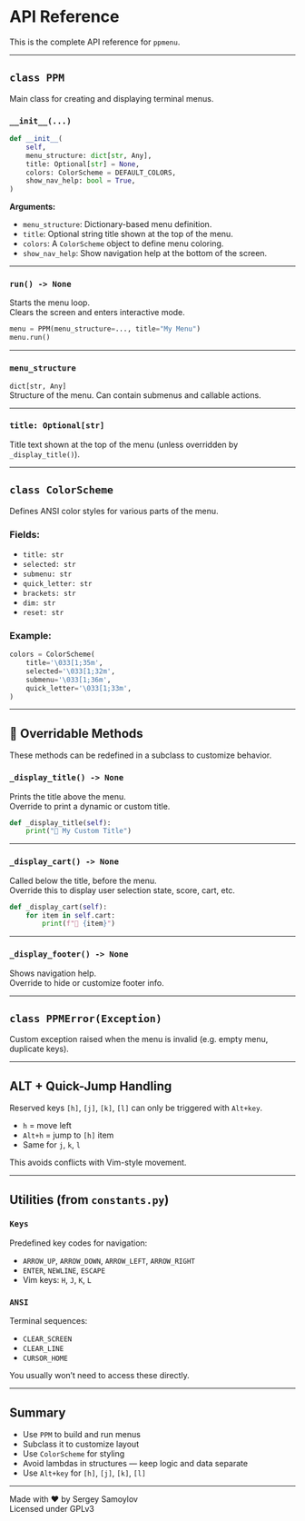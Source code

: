 # API Reference

This is the complete API reference for `ppmenu`.

---

## `class PPM`

Main class for creating and displaying terminal menus.

### `__init__(...)`

```python
def __init__(
    self,
    menu_structure: dict[str, Any],
    title: Optional[str] = None,
    colors: ColorScheme = DEFAULT_COLORS,
    show_nav_help: bool = True,
)
```

**Arguments:**

- `menu_structure`: Dictionary-based menu definition.
- `title`: Optional string title shown at the top of the menu.
- `colors`: A `ColorScheme` object to define menu coloring.
- `show_nav_help`: Show navigation help at the bottom of the screen.

---

### `run() -> None`

Starts the menu loop.  
Clears the screen and enters interactive mode.

```python
menu = PPM(menu_structure=..., title="My Menu")
menu.run()
```

---

### `menu_structure`

`dict[str, Any]`  
Structure of the menu. Can contain submenus and callable actions.

---

### `title: Optional[str]`

Title text shown at the top of the menu (unless overridden by `_display_title()`).

---

## `class ColorScheme`

Defines ANSI color styles for various parts of the menu.

### Fields:

- `title: str`
- `selected: str`
- `submenu: str`
- `quick_letter: str`
- `brackets: str`
- `dim: str`
- `reset: str`

### Example:

```python
colors = ColorScheme(
    title='\033[1;35m',
    selected='\033[1;32m',
    submenu='\033[1;36m',
    quick_letter='\033[1;33m',
)
```

---

## 🧩 Overridable Methods

These methods can be redefined in a subclass to customize behavior.

### `_display_title() -> None`

Prints the title above the menu.  
Override to print a dynamic or custom title.

```python
def _display_title(self):
    print("🌟 My Custom Title")
```

---

### `_display_cart() -> None`

Called below the title, before the menu.  
Override this to display user selection state, score, cart, etc.

```python
def _display_cart(self):
    for item in self.cart:
        print(f"🛒 {item}")
```

---

### `_display_footer() -> None`

Shows navigation help.  
Override to hide or customize footer info.

---

## `class PPMError(Exception)`

Custom exception raised when the menu is invalid (e.g. empty menu, duplicate keys).

---

## ALT + Quick-Jump Handling

Reserved keys `[h]`, `[j]`, `[k]`, `[l]` can only be triggered with `Alt+key`.

- `h` = move left
- `Alt+h` = jump to `[h]` item
- Same for `j`, `k`, `l`

This avoids conflicts with Vim-style movement.

---

## Utilities (from `constants.py`)

### `Keys`

Predefined key codes for navigation:

- `ARROW_UP`, `ARROW_DOWN`, `ARROW_LEFT`, `ARROW_RIGHT`
- `ENTER`, `NEWLINE`, `ESCAPE`
- Vim keys: `H`, `J`, `K`, `L`

### `ANSI`

Terminal sequences:

- `CLEAR_SCREEN`
- `CLEAR_LINE`
- `CURSOR_HOME`

You usually won’t need to access these directly.

---

## Summary

- Use `PPM` to build and run menus
- Subclass it to customize layout
- Use `ColorScheme` for styling
- Avoid lambdas in structures — keep logic and data separate
- Use `Alt+key` for `[h]`, `[j]`, `[k]`, `[l]`

---

Made with ❤️ by Sergey Samoylov  
Licensed under GPLv3
